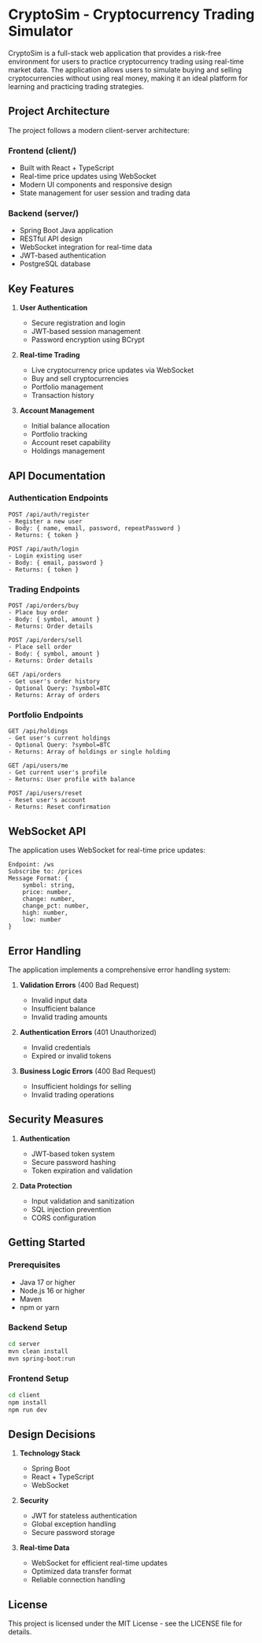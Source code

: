 # CryptoSim - Cryptocurrency Trading Simulator

CryptoSim is a full-stack web application that provides a risk-free environment for users to practice cryptocurrency trading using real-time market data. The application allows users to simulate buying and selling cryptocurrencies without using real money, making it an ideal platform for learning and practicing trading strategies.

## Project Architecture

The project follows a modern client-server architecture:

### Frontend (client/)

- Built with React + TypeScript
- Real-time price updates using WebSocket
- Modern UI components and responsive design
- State management for user session and trading data

### Backend (server/)

- Spring Boot Java application
- RESTful API design
- WebSocket integration for real-time data
- JWT-based authentication
- PostgreSQL database

## Key Features

1. **User Authentication**

   - Secure registration and login
   - JWT-based session management
   - Password encryption using BCrypt

2. **Real-time Trading**

   - Live cryptocurrency price updates via WebSocket
   - Buy and sell cryptocurrencies
   - Portfolio management
   - Transaction history

3. **Account Management**
   - Initial balance allocation
   - Portfolio tracking
   - Account reset capability
   - Holdings management

## API Documentation

### Authentication Endpoints

```
POST /api/auth/register
- Register a new user
- Body: { name, email, password, repeatPassword }
- Returns: { token }

POST /api/auth/login
- Login existing user
- Body: { email, password }
- Returns: { token }
```

### Trading Endpoints

```
POST /api/orders/buy
- Place buy order
- Body: { symbol, amount }
- Returns: Order details

POST /api/orders/sell
- Place sell order
- Body: { symbol, amount }
- Returns: Order details

GET /api/orders
- Get user's order history
- Optional Query: ?symbol=BTC
- Returns: Array of orders
```

### Portfolio Endpoints

```
GET /api/holdings
- Get user's current holdings
- Optional Query: ?symbol=BTC
- Returns: Array of holdings or single holding

GET /api/users/me
- Get current user's profile
- Returns: User profile with balance

POST /api/users/reset
- Reset user's account
- Returns: Reset confirmation
```

## WebSocket API

The application uses WebSocket for real-time price updates:

```
Endpoint: /ws
Subscribe to: /prices
Message Format: {
    symbol: string,
    price: number,
    change: number,
    change_pct: number,
    high: number,
    low: number
}
```

## Error Handling

The application implements a comprehensive error handling system:

1. **Validation Errors** (400 Bad Request)

   - Invalid input data
   - Insufficient balance
   - Invalid trading amounts

2. **Authentication Errors** (401 Unauthorized)

   - Invalid credentials
   - Expired or invalid tokens

3. **Business Logic Errors** (400 Bad Request)
   - Insufficient holdings for selling
   - Invalid trading operations

## Security Measures

1. **Authentication**

   - JWT-based token system
   - Secure password hashing
   - Token expiration and validation

2. **Data Protection**
   - Input validation and sanitization
   - SQL injection prevention
   - CORS configuration

## Getting Started

### Prerequisites

- Java 17 or higher
- Node.js 16 or higher
- Maven
- npm or yarn

### Backend Setup

```bash
cd server
mvn clean install
mvn spring-boot:run
```

### Frontend Setup

```bash
cd client
npm install
npm run dev
```

## Design Decisions

1. **Technology Stack**

   - Spring Boot
   - React + TypeScript
   - WebSocket

2. **Security**

   - JWT for stateless authentication
   - Global exception handling
   - Secure password storage

3. **Real-time Data**
   - WebSocket for efficient real-time updates
   - Optimized data transfer format
   - Reliable connection handling

## License

This project is licensed under the MIT License - see the LICENSE file for details.
